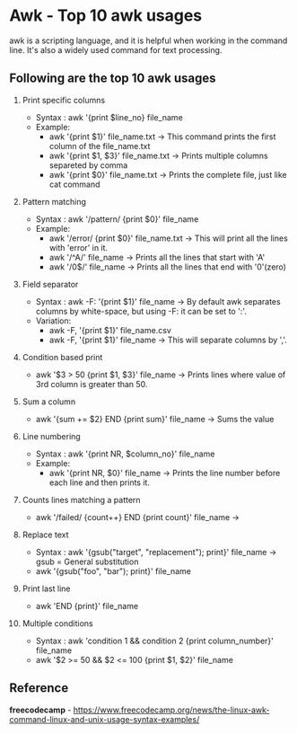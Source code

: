 # Awk - Top 10 awk usages

awk is a scripting language, and it is helpful when working in the command line. It's also a widely used command for text processing.

## Following are the top 10 awk usages

1. Print specific columns
   
   - Syntax : awk '{print $line_no} file_name
   - Example: 
     - awk '{print $1}' file_name.txt -> This command prints the first column of the file_name.txt
     - awk '{print $1, $3}' file_name.txt -> Prints multiple columns separeted by comma
     - awk '{print $0}' file_name.txt -> Prints the complete file, just like cat command

2. Pattern matching

   - Syntax : awk '/pattern/ {print $0}' file_name
   - Example:
     - awk '/error/ {print $0}' file_name.txt -> This will print all the lines with 'error' in it.
     - awk '/^A/' file_name -> Prints all the lines that start with 'A'
     - awk '/0$/' file_name -> Prints all the lines that end with '0'(zero)

3. Field separator
   
    - Syntax : awk -F: '{print $1}' file_name -> By default awk separates columns by white-space, but using -F: it can be set to ':'.
    - Variation:
      - awk -F, '{print $1}' file_name.csv
      - awk -F, '{print $1}' file_name -> This will separate columns by ','.

4. Condition based print
   
   - awk '$3 > 50 {print $1, $3}' file_name -> Prints lines where value of 3rd column is greater than 50. 

5. Sum a column
   - awk '{sum += $2} END {print sum}' file_name -> Sums the value 

6. Line numbering
   - Syntax : awk '{print NR, $column_no}' file_name
   - Example:
     - awk '{print NR, $0}' file_name -> Prints the line number before each line and then prints it.
  
7. Counts lines matching a pattern
   - awk '/failed/ {count++} END {print count}' file_name -> 

8. Replace text
   - Syntax : awk '{gsub("target", "replacement"); print}' file_name -> gsub = General substitution
   - awk '{gsub("foo", "bar"); print}' file_name

9.  Print last line
    - awk 'END {print}' file_name

10. Multiple conditions
    - Syntax : awk 'condition 1 && condition 2 {print column_number}' file_name 
    - awk '$2 >= 50 && $2 <= 100 {print $1, $2}' file_name


## Reference
**freecodecamp** - https://www.freecodecamp.org/news/the-linux-awk-command-linux-and-unix-usage-syntax-examples/